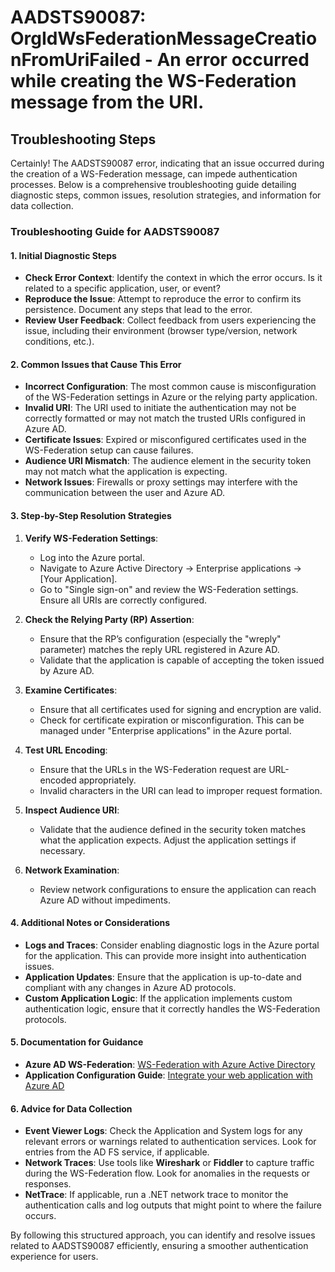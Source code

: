 
# AADSTS90087: OrgIdWsFederationMessageCreationFromUriFailed - An error occurred while creating the WS-Federation message from the URI.


## Troubleshooting Steps
Certainly! The AADSTS90087 error, indicating that an issue occurred during the creation of a WS-Federation message, can impede authentication processes. Below is a comprehensive troubleshooting guide detailing diagnostic steps, common issues, resolution strategies, and information for data collection.

### Troubleshooting Guide for AADSTS90087

#### 1. Initial Diagnostic Steps
- **Check Error Context**: Identify the context in which the error occurs. Is it related to a specific application, user, or event?
- **Reproduce the Issue**: Attempt to reproduce the error to confirm its persistence. Document any steps that lead to the error.
- **Review User Feedback**: Collect feedback from users experiencing the issue, including their environment (browser type/version, network conditions, etc.).

#### 2. Common Issues that Cause This Error
- **Incorrect Configuration**: The most common cause is misconfiguration of the WS-Federation settings in Azure or the relying party application.
- **Invalid URI**: The URI used to initiate the authentication may not be correctly formatted or may not match the trusted URIs configured in Azure AD.
- **Certificate Issues**: Expired or misconfigured certificates used in the WS-Federation setup can cause failures.
- **Audience URI Mismatch**: The audience element in the security token may not match what the application is expecting.
- **Network Issues**: Firewalls or proxy settings may interfere with the communication between the user and Azure AD.

#### 3. Step-by-Step Resolution Strategies
1. **Verify WS-Federation Settings**:
   - Log into the Azure portal.
   - Navigate to Azure Active Directory → Enterprise applications → [Your Application].
   - Go to "Single sign-on" and review the WS-Federation settings. Ensure all URIs are correctly configured.

2. **Check the Relying Party (RP) Assertion**:
   - Ensure that the RP’s configuration (especially the "wreply" parameter) matches the reply URL registered in Azure AD.
   - Validate that the application is capable of accepting the token issued by Azure AD.

3. **Examine Certificates**:
   - Ensure that all certificates used for signing and encryption are valid.
   - Check for certificate expiration or misconfiguration. This can be managed under "Enterprise applications" in the Azure portal.

4. **Test URL Encoding**:
   - Ensure that the URLs in the WS-Federation request are URL-encoded appropriately.
   - Invalid characters in the URI can lead to improper request formation.

5. **Inspect Audience URI**:
   - Validate that the audience defined in the security token matches what the application expects. Adjust the application settings if necessary.

6. **Network Examination**:
   - Review network configurations to ensure the application can reach Azure AD without impediments.

#### 4. Additional Notes or Considerations
- **Logs and Traces**: Consider enabling diagnostic logs in the Azure portal for the application. This can provide more insight into authentication issues.
- **Application Updates**: Ensure that the application is up-to-date and compliant with any changes in Azure AD protocols.
- **Custom Application Logic**: If the application implements custom authentication logic, ensure that it correctly handles the WS-Federation protocols.

#### 5. Documentation for Guidance
- **Azure AD WS-Federation**: [WS-Federation with Azure Active Directory](https://docs.microsoft.com/en-us/azure/active-directory/develop/active-directory-ws-federation)
- **Application Configuration Guide**: [Integrate your web application with Azure AD](https://docs.microsoft.com/en-us/azure/active-directory/develop/scenario-web-app-sign-in)

#### 6. Advice for Data Collection
- **Event Viewer Logs**: Check the Application and System logs for any relevant errors or warnings related to authentication services. Look for entries from the AD FS service, if applicable.
- **Network Traces**: Use tools like **Wireshark** or **Fiddler** to capture traffic during the WS-Federation flow. Look for anomalies in the requests or responses.
- **NetTrace**: If applicable, run a .NET network trace to monitor the authentication calls and log outputs that might point to where the failure occurs.

By following this structured approach, you can identify and resolve issues related to AADSTS90087 efficiently, ensuring a smoother authentication experience for users.